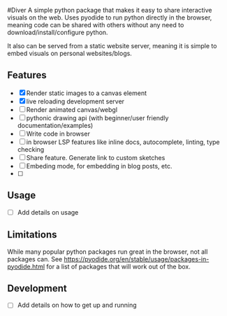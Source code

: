 #Diver
A simple python package that makes it easy to share interactive visuals on the web.
Uses pyodide to run python directly in the browser, meaning code can be shared with others without any need to download/install/configure python. 

It also can be served from a static website server, meaning it is simple to embed visuals on personal websites/blogs.

## Features
- [x] Render static images to a canvas element
- [x] live reloading development server
- [ ] Render animated canvas/webgl
- [ ] pythonic drawing api (with beginner/user friendly documentation/examples)
- [ ] Write code in browser
- [ ] in browser LSP features like inline docs, autocomplete, linting, type checking
- [ ] Share feature. Generate link to custom sketches
- [ ] Embeding mode, for embedding in blog posts, etc.
- [ ] 


## Usage
- [ ] Add details on usage
## Limitations
While many popular python packages run great in the browser, not all packages can. See https://pyodide.org/en/stable/usage/packages-in-pyodide.html for a list of packages that will work out of the box.

## Development
- [ ] Add details on how to get up and running
